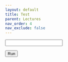 ```yaml
---
layout: default
title: Test
parent: Lectures
nav_order: 4
nav_exclude: false
---
```


<script>
function Code() {
    const code = document.getElementById('code').value;
    document.getElementById("result").innerHTML = `<py-script output="out">` + code + `</py-script>`;
}
</script>

<input id='code'/>

<button onclick="Code()">Run</button>

<div id='result'></div>

<div id="out"></div>